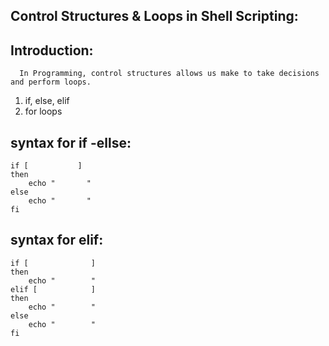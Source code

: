Control Structures & Loops in Shell Scripting:
----------------------------------------------
Introduction:
------------
	  In Programming, control structures allows us make to take decisions and perform loops.

  1) if, else, elif
  2) for loops

syntax  for if -ellse:
----------------------

	if [           ]
	then 
	    echo "       "
	else
	    echo "       "
	fi
 

syntax for elif:
----------------

	if [              ]
	then 
	    echo "        "
	elif [            ]
	then 
	    echo "        "
	else
	    echo "        " 
	fi 

